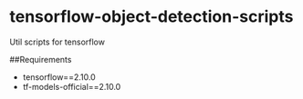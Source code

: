 # tensorflow-object-detection-scripts
Util scripts for tensorflow

##Requirements
 - tensorflow==2.10.0
 - tf-models-official==2.10.0
